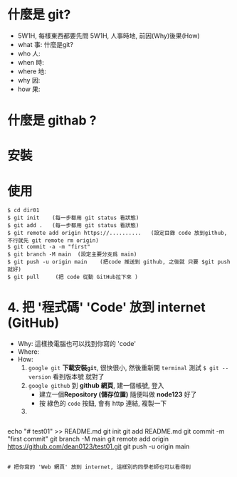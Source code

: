 # 什麼是 git?  
  - 5W1H, 每樣東西都要先問 5W1H, 人事時地, 前因(Why)後果(How)
  - what 事: 什麼是git? 
  - who 人: 
  - when 時:
  - where 地:
  - why 因:
  - how 果:

# 什麼是 githab ? 

# 安裝

# 使用 
```
$ cd dir01
$ git init    (每一步都用 git status 看狀態)
$ git add .   (每一步都用 git status 看狀態) 
$ git remote add origin https://..........   (設定目錄 code 放到github, 不行就先 git remote rm origin)
$ git commit -a -m "first"
$ git branch -M main  (設定主要分支爲 main)
$ git push -u origin main    (把code 推送到 github, 之後就 只要 $git push 就好)
$ git pull     (把 code 從動 GitHub拉下來 )
```

# 4. 把 '程式碼' 'Code' 放到 internet (GitHub)
- Why: 這樣換電腦也可以找到你寫的 'code'
- Where: 
- How:
  1. `google git` **下載安裝`git`**, 很快很小, 然後重新開 `terminal` 測試 `$ git --version` 看到版本號 就對了
  2. `google github` 到 **github 網頁**, 建一個帳號, 登入
     - 建立一個**Repository (儲存位置)** 隨便叫做 **node123** 好了
     - 按 綠色的 `code` 按鈕, 會有 http 連結, 複製一下
  3. 
  ```
echo "# test01" >> README.md
git init
git add README.md
git commit -m "first commit"
git branch -M main
git remote add origin https://github.com/dean0123/test01.git
git push -u origin main

  ```

# 把你寫的 'Web 網頁' 放到 internet, 這樣別的同學老師也可以看得到


